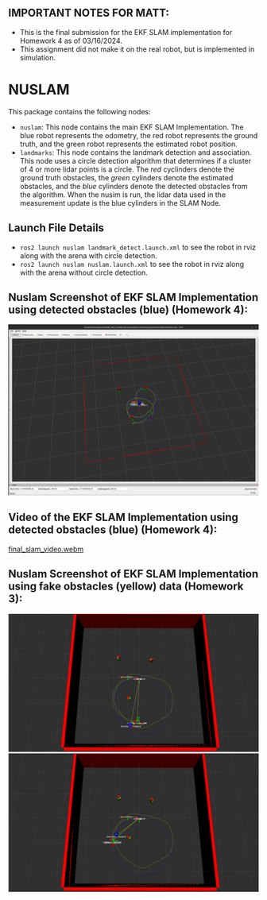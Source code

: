 ## IMPORTANT NOTES FOR MATT:
* This is the final submission for the EKF SLAM implementation for Homework 4 as of 03/16/2024.
* This assignment did not make it on the real robot, but is implemented in simulation.

# NUSLAM
This package contains the following nodes: 
* `nuslam`: This node contains the main EKF SLAM Implementation. The blue robot represents the odometry, the red robot represents the ground truth, and the green robot represents the estimated robot position.
* `landmarks`: This node contains the landmark detection and association. This node uses a circle detection algorithm that determines if a cluster of 4 or more lidar points is a circle. The *red* cyclinders denote the ground truth obstacles, the *green* cylinders denote the estimated obstacles, and the *blue* cylinders denote the detected obstacles from the algorithm. When the nusim is run, the lidar data used in the measurement update is the blue cylinders in the SLAM Node. 

## Launch File Details
* `ros2 launch nuslam landmark_detect.launch.xml` to see the robot in rviz along with the arena with circle detection.
* `ros2 launch nuslam nuslam.launch.xml` to see the robot in rviz along with the arena without circle detection.

## Nuslam Screenshot of EKF SLAM Implementation using detected obstacles (blue) (Homework 4):
![](images/final_slam_result.png)

## Video of the EKF SLAM Implementation using detected obstacles (blue) (Homework 4):
[final_slam_video.webm]()


## Nuslam Screenshot of EKF SLAM Implementation using fake obstacles (yellow) data (Homework 3):
![](images/EKF_hw3_submission.png)
![](images/EKF_hw3_submission_1.png)